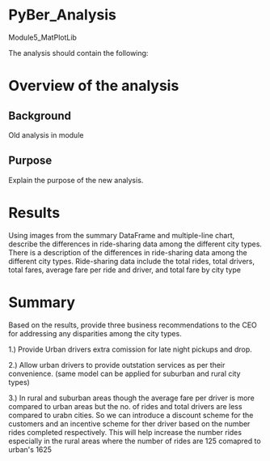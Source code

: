 # PyBer_Analysis
Module5_MatPlotLib


The analysis should contain the following:

# Overview of the analysis
## Background
Old analysis in module
## Purpose 
Explain the purpose of the new analysis.

# Results
Using images from the summary DataFrame and multiple-line chart, describe the differences in ride-sharing data among the different city types.  
There is a description of the differences in ride-sharing data among the different city types. Ride-sharing data include the total rides, total drivers, total fares, average fare per ride and driver, and total fare by city type

# Summary
Based on the results, provide three business recommendations to the CEO for addressing any disparities among the city types.


1.) Provide Urban drivers extra comission for late night pickups and drop.  

2.) Allow urban drivers to provide outstation services as per their convenience. (same model can be applied for suburban and rural city types)  

3.) In rural and suburban areas though the average fare per driver is more compared to urban areas but the no. of rides and total drivers are less compared to urabn cities. So we can introduce a discount scheme for the customers and an incentive scheme for ther driver based on the number rides completed respectively. This will help increase the number rides especially in the rural areas where the number of rides are 125 comapred to urban's 1625  
